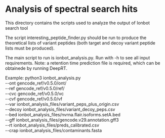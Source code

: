 # Analysis of spectral search hits

This directory contains the scripts used to analyze the output of Ionbot search tool

The script interesting_peptide_finder.py should be run to produce the theoretical lists of variant peptides (both target and decoy variant peptide lists must be produced).

The main script to run is ionbot_analysis.py. Run with -h to see all input requirements. 
Note: a retention time prediction file is required, which can be obtainede by running DeepRT.

Example:
python3 ionbot_analysis.py \
--ont gencode_ref/v0.5.0/ont/ \
--ref gencode_ref/v0.5.0/ref/ \
--cvc gencode_ref/v0.5.0/vc \
--cvf gencode_ref/v0.5.0/vf \
--var ionbot_analysis_files/variant_peps_plus_origin.csv \
--decoy ionbot_analysis_files/variant_decoy_peps.csv \
--bed ionbot_analysis_files/nvrna.flair.isoforms.setA.bed \
--gff ionbot_analysis_files/gencode.v29.annotation.gff3 \
--rt ionbot_analysis_files/preds_calibrated.csv \
--crap ionbot_analysis_files/contaminants.fasta
